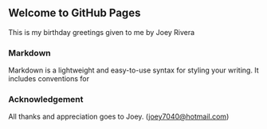 ## Welcome to GitHub Pages

This is my birthday greetings given to me by Joey Rivera 

### Markdown

Markdown is a lightweight and easy-to-use syntax for styling your writing. It includes conventions for

### Acknowledgement

All thanks and appreciation goes to Joey.  (joey7040@hotmail.com) 
